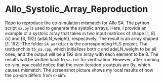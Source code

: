 # Allo_Systolic_Array_Reproduction
Repo to reproduce the co-simulation mismatch for Allo SA.
The python script `sa.py` is used to generate the systolic arrays. Here, I provide an example of a systolic array that takes in two input matrices of shape [1, 8] (c) and [8, 192] (adaLN_weight), respectively. The result is an array shaped [1, 192].
The folder `SA_workdict` is the corresponding HLS project. The testbench is `tb_sa.cpp`, which initializes both c and adaLN_weight to be all ones, and the output will be a 192 dim array with each element to be 8. The results will be written back to `sa.txt` for verification. However, after running co-sim, you could notice that the even iteration's outputs are 0s, which causes mismatch.
The screenshot picture shows my local results of how the co-sim differs from c-sim.
